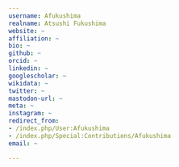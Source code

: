 ```yaml
---
username: Afukushima
realname: Atsushi Fukushima
website: ~
affiliation: ~
bio: ~
github: ~
orcid: ~
linkedin: ~
googlescholar: ~
wikidata: ~
twitter: ~
mastodon-url: ~
meta: ~
instagram: ~
redirect_from:
- /index.php/User:Afukushima
- /index.php/Special:Contributions/Afukushima
email: ~

---
```

